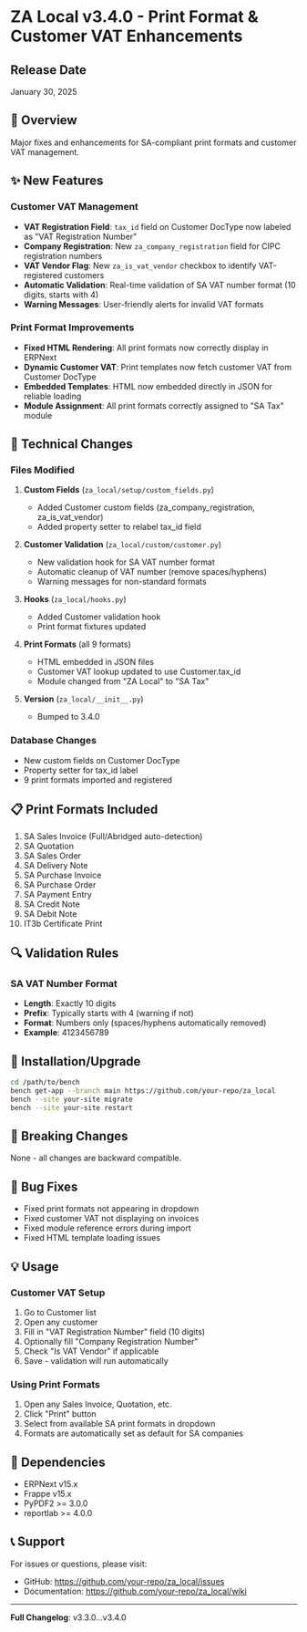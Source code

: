 # ZA Local v3.4.0 - Print Format & Customer VAT Enhancements

## Release Date
January 30, 2025

## 🎯 Overview
Major fixes and enhancements for SA-compliant print formats and customer VAT management.

## ✨ New Features

### Customer VAT Management
- **VAT Registration Field**: `tax_id` field on Customer DocType now labeled as "VAT Registration Number"
- **Company Registration**: New `za_company_registration` field for CIPC registration numbers
- **VAT Vendor Flag**: New `za_is_vat_vendor` checkbox to identify VAT-registered customers
- **Automatic Validation**: Real-time validation of SA VAT number format (10 digits, starts with 4)
- **Warning Messages**: User-friendly alerts for invalid VAT formats

### Print Format Improvements
- **Fixed HTML Rendering**: All print formats now correctly display in ERPNext
- **Dynamic Customer VAT**: Print templates now fetch customer VAT from Customer DocType
- **Embedded Templates**: HTML now embedded directly in JSON for reliable loading
- **Module Assignment**: All print formats correctly assigned to "SA Tax" module

## 🔧 Technical Changes

### Files Modified
1. **Custom Fields** (`za_local/setup/custom_fields.py`)
   - Added Customer custom fields (za_company_registration, za_is_vat_vendor)
   - Added property setter to relabel tax_id field
   
2. **Customer Validation** (`za_local/custom/customer.py`)
   - New validation hook for SA VAT number format
   - Automatic cleanup of VAT number (remove spaces/hyphens)
   - Warning messages for non-standard formats

3. **Hooks** (`za_local/hooks.py`)
   - Added Customer validation hook
   - Print format fixtures updated

4. **Print Formats** (all 9 formats)
   - HTML embedded in JSON files
   - Customer VAT lookup updated to use Customer.tax_id
   - Module changed from "ZA Local" to "SA Tax"

5. **Version** (`za_local/__init__.py`)
   - Bumped to 3.4.0

### Database Changes
- New custom fields on Customer DocType
- Property setter for tax_id label
- 9 print formats imported and registered

## 📋 Print Formats Included
1. SA Sales Invoice (Full/Abridged auto-detection)
2. SA Quotation
3. SA Sales Order
4. SA Delivery Note
5. SA Purchase Invoice
6. SA Purchase Order
7. SA Payment Entry
8. SA Credit Note
9. SA Debit Note
10. IT3b Certificate Print

## 🔍 Validation Rules

### SA VAT Number Format
- **Length**: Exactly 10 digits
- **Prefix**: Typically starts with 4 (warning if not)
- **Format**: Numbers only (spaces/hyphens automatically removed)
- **Example**: 4123456789

## 🚀 Installation/Upgrade

```bash
cd /path/to/bench
bench get-app --branch main https://github.com/your-repo/za_local
bench --site your-site migrate
bench --site your-site restart
```

## 📝 Breaking Changes
None - all changes are backward compatible.

## 🐛 Bug Fixes
- Fixed print formats not appearing in dropdown
- Fixed customer VAT not displaying on invoices
- Fixed module reference errors during import
- Fixed HTML template loading issues

## 💡 Usage

### Customer VAT Setup
1. Go to Customer list
2. Open any customer
3. Fill in "VAT Registration Number" field (10 digits)
4. Optionally fill "Company Registration Number"
5. Check "Is VAT Vendor" if applicable
6. Save - validation will run automatically

### Using Print Formats
1. Open any Sales Invoice, Quotation, etc.
2. Click "Print" button
3. Select from available SA print formats in dropdown
4. Formats are automatically set as default for SA companies

## 🔗 Dependencies
- ERPNext v15.x
- Frappe v15.x
- PyPDF2 >= 3.0.0
- reportlab >= 4.0.0

## 📞 Support
For issues or questions, please visit:
- GitHub: https://github.com/your-repo/za_local/issues
- Documentation: https://github.com/your-repo/za_local/wiki

---

**Full Changelog**: v3.3.0...v3.4.0
